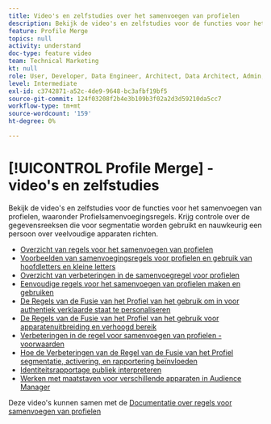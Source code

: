 ```yaml
---
title: Video's en zelfstudies over het samenvoegen van profielen
description: Bekijk de video's en zelfstudies voor de functies voor het samenvoegen van profielen, waaronder Profielsamenvoegingsregels. Krijg controle over de gegevensreeksen die voor segmentatie worden gebruikt en nauwkeurig een persoon over veelvoudige apparaten richten.
feature: Profile Merge
topics: null
activity: understand
doc-type: feature video
team: Technical Marketing
kt: null
role: User, Developer, Data Engineer, Architect, Data Architect, Admin, Leader
level: Intermediate
exl-id: c3742871-a52c-4de9-9648-bc3afbf19bf5
source-git-commit: 124f03208f2b4e3b109b3f02a2d3d59210da5cc7
workflow-type: tm+mt
source-wordcount: '159'
ht-degree: 0%

---
```


# [!UICONTROL Profile Merge] - video&#39;s en zelfstudies

Bekijk de video&#39;s en zelfstudies voor de functies voor het samenvoegen van profielen, waaronder Profielsamenvoegingsregels. Krijg controle over de gegevensreeksen die voor segmentatie worden gebruikt en nauwkeurig een persoon over veelvoudige apparaten richten.

* [Overzicht van regels voor het samenvoegen van profielen](overview-of-profile-merge-rules.md)
* [Voorbeelden van samenvoegingsregels voor profielen en gebruik van hoofdletters en kleine letters](profile-merge-rule-examples-and-use-cases.md)
* [Overzicht van verbeteringen in de samenvoegregel voor profielen](overview-of-profile-merge-rule-enhancements.md)
* [Eenvoudige regels voor het samenvoegen van profielen maken en gebruiken](creating-and-using-simple-profile-merge-rules.md)
* [De Regels van de Fusie van het Profiel van het gebruik om in voor authentiek verklaarde staat te personaliseren](using-profile-merge-rules-to-personalize-in-an-authenticated-state.md)
* [De Regels van de Fusie van het Profiel van het gebruik voor apparatenuitbreiding en verhoogd bereik](using-profile-merge-rules-for-device-extension-and-increased-reach.md)
* [Verbeteringen in de regel voor samenvoegen van profielen - voorwaarden](profile-merge-rule-enhancements-pre-requisites.md)
* [Hoe de Verbeteringen van de Regel van de Fusie van het Profiel segmentatie, activering, en rapportering beïnvloeden](how-profile-merge-rule-enhancements-impact-segmentation-activation-and-reporting.md)
* [Identiteitsrapportage publiek interpreteren](interpret-audience-identity-reporting.md)
* [Werken met maatstaven voor verschillende apparaten in Audience Manager](understanding-cross-device-metrics-in-audience-manager.md)

Deze video&#39;s kunnen samen met de [Documentatie over regels voor samenvoegen van profielen](https://experienceleague.adobe.com/docs/audience-manager/user-guide/features/profile-merge-rules/merge-rules-overview.html)
